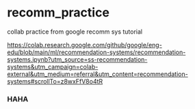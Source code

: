 # recomm_practice
collab practice from google recomm sys tutorial

https://colab.research.google.com/github/google/eng-edu/blob/main/ml/recommendation-systems/recommendation-systems.ipynb?utm_source=ss-recommendation-systems&utm_campaign=colab-external&utm_medium=referral&utm_content=recommendation-systems#scrollTo=z8wxFfV8o4tR


### HAHA